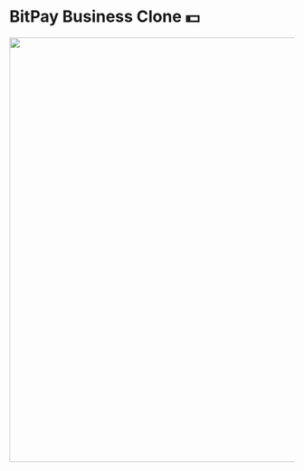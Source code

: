 # BitPay Business Clone 💵

<img src="https://github.com/jagadeesh-k-2802/static-site-clones/assets/63912668/c0cd2369-5ba2-40ca-9eac-2a4f74034ffe" width="750" />

